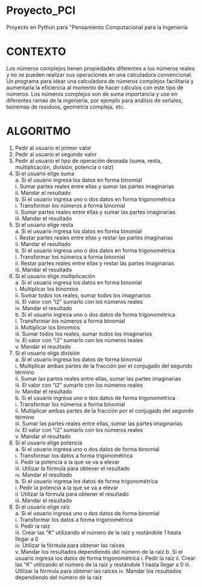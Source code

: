 # Proyecto_PCI
Proyecto en Python para "Pensamiento Computacional para la Ingeniería
# CONTEXTO 
Los números complejos tienen propiedades diferentes a los números reales y no se pueden realizar sus operaciones en una calculadora convencional. Un programa para idear una calculadora de números complejos facilitaría y aumentaría la eficiencia al momento de hacer cálculos con este tipo de números. Los números complejos son de suma importancia y uso en diferentes ramas de la ingeniería, por ejemplo para análisis de señales, teoremas de residuos, geometría compleja, etc.
# ALGORITMO
1.	Pedir al usuario el primer valor<br>
2.	Pedir al usuario el segundo valor<br>
3.	Pedir al usuario el tipo de operación deseada (suma, resta, multiplicación, división, potencia o raíz)<br>
4.	Si el usuario elige suma<br>
a.	Si el usuario ingresa los datos en forma binomial<br>
i.	Sumar partes reales entre ellas y sumar las partes imaginarias<br>
ii.	Mandar el resultado<br>
b.	Si el usuario ingresa uno o dos datos en forma trigonométrica<br>
i.	Transformar los números a forma binomial<br>
ii.	Sumar partes reales entre ellas y sumar las partes imaginarias<br>
iii.	Mandar el resultado<br>
5.	Si el usuario elige resta<br>
a.	Si el usuario ingresa los datos en forma binomial<br>
i.	Restar partes reales entre ellas y restar las partes imaginarias<br>
ii.	Mandar el resultado<br>
b.	Si el usuario ingresa uno o dos datos en forma trigonométrica<br>
i.	Transformar los números a forma binomial<br>
ii.	Restar partes reales entre ellas y restar las partes imaginarias<br>
iii.	Mandar el resultado<br>
6.	Si el usuario elige multiplicación<br>
a.	Si el usuario ingresa los datos en forma binomial<br>
i.	Multiplicar los binomios<br>
ii.	Sumar todos los reales, sumar todos los imaginarios<br>
iii.	El valor con “i2” sumarlo con los números reales<br>
iv.	Mandar el resultado<br>
b.	Si el usuario ingresa uno o dos datos de forma trigonométrica<br>
i.	Transformar los números a forma binomial<br>
ii.	Multiplicar los binomios<br>
iii.	Sumar todos los reales, sumar todos los imaginarios<br>
iv.	El valor con “i2” sumarlo con los números reales<br>
v.	Mandar el resultado<br>
7.	Si el usuario elige división<br>
a.	Si el usuario ingresa los datos de forma binomial<br>
i.	Multiplicar ambas partes de la fracción por el conjugado del segundo término<br>
ii.	Sumar las partes reales entre ellas, sumar las partes imaginarias<br>
iii.	El valor con “i2” sumarlo con los números reales<br>
iv.	Mandar el resultado<br>
b.	Si el usuario ingresa uno o dos datos de forma trigonométrica<br>
i.	Transformar los números a forma binomial<br>
ii.	Multiplicar ambas partes de la fracción por el conjugado del segundo término<br>
iii.	Sumar las partes reales entre ellas, sumar las partes imaginarias<br>
iv.	El valor con “i2” sumarlo con los números reales<br>
v.	Mandar el resultado<br>
8.	Si el usuario elige potencia<br>
a.	Si el usuario ingresa uno o dos datos de forma binomial<br>
i.	Transformar los datos a forma trigonométrica<br>
ii.	Pedir la potencia a la que se va a elevar<br>
iii.	Utilizar la fórmula para obtener el resultado<br>
iv.	Mandar el resultado<br>
b.	Si el usuario ingresa los datos de forma trigonométrica<br>
i.	Pedir la potencia a la que se va a elevar<br>
ii.	Utilizar la fórmula para obtener el resultado<br>
iii.	Mandar el resultado<br>
9.	Si el usuario elige raíz<br>
a.	Si el usuario ingresa uno o dos datos de forma binomial<br>
i.	Transformar los datos a forma trigonométrica<br>
ii.	Pedir la raíz<br>
iii.	Crear las “K” utilizando el número de la raíz y restándole 1 hasta llegar a 0<br>
iv.	Utilizar la fórmula para obtener las raíces<br>
v.	Mandar los resultados dependiendo del número de la raíz
b.	Si el usuario ingresa los datos de forma trigonométrica
i.	Pedir la raíz
ii.	Crear las “K” utilizando el número de la raíz y restándole 1 hasta llegar a 0
iii.	Utilizar la fórmula para obtener las raíces
iv.	Mandar los resultados dependiendo del número de la raíz
